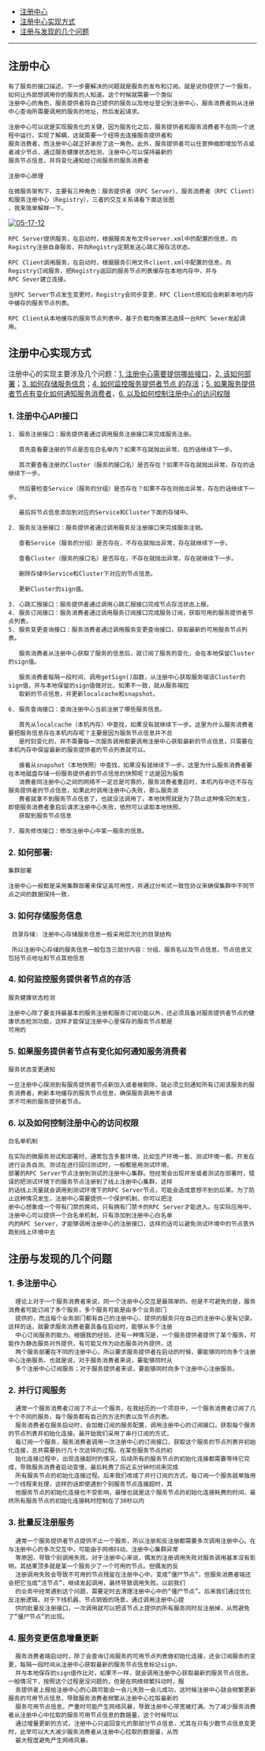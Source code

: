 
* [注册中⼼](#注册中⼼)
* [注册中⼼实现⽅式  ](#注册中⼼实现⽅式  )
* [注册与发现的⼏个问题](#注册与发现的⼏个问题)

---

## 注册中⼼

    有了服务的接⼝描述，下⼀步要解决的问题就是服务的发布和订阅，就是说你提供了⼀个服务，如何让外部想调⽤你的服务的⼈知道。这个时候就需要⼀个类似
    注册中⼼的⻆⾊，服务提供者将⾃⼰提供的服务以及地址登记到注册中⼼，服务消费者则从注册中⼼查询所需要调⽤的服务的地址，然后发起请求。
    
    注册中⼼可以说是实现服务化的关键，因为服务化之后，服务提供者和服务消费者不在同⼀个进程中运⾏，实现了解耦，这就需要⼀个纽带去连接服务提供者和
    服务消费者，⽽注册中⼼就正好承担了这⼀⻆⾊。此外，服务提供者可以任意伸缩即增加节点或者减少节点，通过服务健康状态检测，注册中⼼可以保持最新的
    服务节点信息，并将变化通知给订阅服务的服务消费者
    
    注册中⼼原理

    在微服务架构下，主要有三种⻆⾊：服务提供者（RPC Server）、服务消费者（RPC Client）和服务注册中⼼（Registry），三者的交互关系请看下⾯这张图
    ，我来简单解释⼀下。
    
<a href="https://ibb.co/hHFB92C"><img src="https://i.ibb.co/5vhr4s2/05-17-12.png" alt="05-17-12" border="0"></a>    
    
    
    RPC Server提供服务，在启动时，根据服务发布⽂件server.xml中的配置的信息，向Registry注册⾃身服务，并向Registry定期发送⼼跳汇报存活状态。
    
    RPC Client调⽤服务，在启动时，根据服务引⽤⽂件client.xml中配置的信息，向Registry订阅服务，把Registry返回的服务节点列表缓存在本地内存中，并与
    RPC Sever建⽴连接。
    
    当RPC Server节点发⽣变更时，Registry会同步变更，RPC Client感知后会刷新本地内存中缓存的服务节点列表。
    
    RPC Client从本地缓存的服务节点列表中，基于负载均衡算法选择⼀台RPC Sever发起调⽤。
    
    
 ## 注册中⼼实现⽅式   

注册中⼼的实现主要涉及⼏个问题：[1. 注册中⼼需要提供哪些接⼝]()，[2. 该如何部署]()；[3. 如何存储服务信息]()；[4. 如何监控服务提供者节点
的存活]()；[5. 如果服务提供者节点有变化如何通知服务消费者]()，[6. 以及如何控制注册中⼼的访问权限]()

### 1.  注册中⼼API接口

    1. 服务注册接⼝：服务提供者通过调⽤服务注册接⼝来完成服务注册。
       
       ⾸先查看要注册的节点是否在⽩名单内？如果不在就抛出异常，在的话继续下⼀步。

       其次要查看注册的Cluster（服务的接⼝名）是否存在？如果不存在就抛出异常，存在的话继续下⼀步。
       
       然后要检查Service（服务的分组）是否存在？如果不存在则抛出异常，存在的话继续下⼀步。
       
       最后将节点信息添加到对应的Service和Cluster下⾯的存储中。
       
    2. 服务反注册接⼝：服务提供者通过调⽤服务反注册接⼝来完成服务注销。
    
       查看Service（服务的分组）是否存在，不存在就抛出异常，存在就继续下⼀步。
       
       查看Cluster（服务的接⼝名）是否存在，不存在就抛出异常，存在就继续下⼀步。
       
       删除存储中Service和Cluster下对应的节点信息。
       
       更新Cluster的sign值。
    
    3. ⼼跳汇报接⼝：服务提供者通过调⽤⼼跳汇报接⼝完成节点存活状态上报。
    4. 服务订阅接⼝：服务消费者通过调⽤服务订阅接⼝完成服务订阅，获取可⽤的服务提供者节点列表。
    5. 服务变更查询接⼝：服务消费者通过调⽤服务变更查询接⼝，获取最新的可⽤服务节点列表。
    
       服务消费者从注册中⼼获取了服务的信息后，就订阅了服务的变化，会在本地保留Cluster的sign值。
       
       服务消费者每隔⼀段时间，调⽤getSign()函数，从注册中⼼获取服务端该Cluster的sign值，并与本地保留的sign值做对⽐，如果不⼀致，就从服务端拉
       取新的节点信息，并更新localcache和snapshot。
       
    6. 服务查询接⼝：查询注册中⼼当前注册了哪些服务信息。
    
       ⾸先从localcache（本机内存）中查找，如果没有就继续下⼀步。这⾥为什么服务消费者要把服务信息存在本机内存呢？主要是因为服务节点信息并不总
       是时刻变化的，并不需要每⼀次服务调⽤都要调⽤注册中⼼获取最新的节点信息，只需要在本机内存中保留最新的服务提供者的节点列表就可以。
       
       接着从snapshot（本地快照）中查找，如果没有就继续下⼀步。这⾥为什么服务消费者要在本地磁盘存储⼀份服务提供者的节点信息的快照呢？这是因为服务
       消费者同注册中⼼之间的⽹络不⼀定总是可靠的，服务消费者重启时，本机内存中还不存在服务提供者的节点信息，如果此时调⽤注册中⼼失败，那么服务消
       费者就拿不到服务节点信息了，也就没法调⽤了。本地快照就是为了防⽌这种情况的发⽣，即使服务消费者重启后请求注册中⼼失败，依然可以读取本地快照，
       获取到服务节点信息
       
    7. 服务修改接⼝：修改注册中⼼中某⼀服务的信息。

### 2. 如何部署:
    
    集群部署

    注册中⼼⼀般都是采⽤集群部署来保证⾼可⽤性，并通过分布式⼀致性协议来确保集群中不同节点之间的数据保持⼀致.
    
### 3. 如何存储服务信息    

     ⽬录存储: 注册中⼼存储服务信息⼀般采⽤层次化的⽬录结构
     
     所以注册中⼼存储的服务信息⼀般包含三部分内容：分组、服务名以及节点信息，节点信息⼜包括节点地址和节点其他信息
     
### 4. 如何监控服务提供者节点的存活     

    服务健康状态检测
    
    注册中⼼除了要⽀持最基本的服务注册和服务订阅功能以外，还必须具备对服务提供者节点的健康状态检测功能，这样才能保证注册中⼼⾥保存的服务节点都是
    可⽤的
    
    
###  5. 如果服务提供者节点有变化如何通知服务消费者

    服务状态变更通知
    
    ⼀旦注册中⼼探测到有服务提供者节点新加⼊或者被剔除，就必须⽴刻通知所有订阅该服务的服务消费者，刷新本地缓存的服务节点信息，确保服务调⽤不会请
    求不可⽤的服务提供者节点。

### 6. 以及如何控制注册中⼼的访问权限 
    
    ⽩名单机制
    
    在实际的微服务测试和部署时，通常包含多套环境，⽐如⽣产环境⼀套、测试环境⼀套。开发在进⾏业务⾃测、测试在进⾏回归测试时，⼀般都是⽤测试环境，
    部署的RPC Server节点注册到测试的注册中⼼集群。但经常会出现开发或者测试在部署时，错误的把测试环境下的服务节点注册到了线上注册中⼼集群，这样
    的话线上流量就会调⽤到测试环境下的RPC Server节点，可能会造成意想不到的后果。为了防⽌这种情况发⽣，注册中⼼需要提供⼀个保护机制，你可以把注
    册中⼼想象成⼀个带有⻔禁的房间，只有拥有⻔禁卡的RPC Server才能进⼊。在实际应⽤中，注册中⼼可以提供⼀个⽩名单机制，只有添加到注册中⼼⽩名单
    内的RPC Server，才能够调⽤注册中⼼的注册接⼝，这样的话可以避免测试环境中的节点意外跑到线上环境中去
     
## 注册与发现的⼏个问题


### 1. 多注册中⼼

      理论上对于⼀个服务消费者来说，同⼀个注册中⼼交互是最简单的。但是不可避免的是，服务消费者可能订阅了多个服务，多个服务可能是由多个业务部⻔
      提供的，⽽且每个业务部⻔都有⾃⼰的注册中⼼，提供的服务只在⾃⼰的注册中⼼⾥有记录。这样的话，就要求服务消费者要具备在启动时，能够从多个注册
      中⼼订阅服务的能⼒。根据我的经验，还有⼀种情况是，⼀个服务提供者提供了某个服务，可能作为静态服务对外提供，有可能⼜作为动态服务对外提供，这
      两个服务部署在不同的注册中⼼，所以要求服务提供者在启动的时候，要能够同时向多个注册中⼼注册服务。也就是说，对于服务消费者来说，要能够同时从
      多个注册中⼼订阅服务；对于服务提供者来说，要能够同时向多个注册中⼼注册服务。
      
### 2. 并⾏订阅服务

      通常⼀个服务消费者订阅了不⽌⼀个服务，在我经历的⼀个项⽬中，⼀个服务消费者订阅了⼏⼗个不同的服务，每个服务都有⾃⼰的⽅法列表以及节点列表。
      服务消费者在服务启动时，会加载订阅的服务配置，调⽤注册中⼼的订阅接⼝，获取每个服务的节点列表并初始化连接。最开始我们采⽤了串⾏订阅的⽅式，
      每订阅⼀个服务，服务消费者调⽤⼀次注册中⼼的订阅接⼝，获取这个服务的节点列表并初始化连接，总共需要执⾏⼏⼗次这样的过程。在某些服务节点的初
      始化连接过程中，出现连接超时的情况，后续所有的服务节点的初始化连接都需要等待它完成，导致服务消费者启动变慢，最后耗费了将近五分钟时间来完成
      所有服务节点的初始化连接过程。后来我们改成了并⾏订阅的⽅式，每订阅⼀个服务就单独⽤⼀个线程来处理，这样的话即使遇到个别服务节点连接超时，其
      他服务节点的初始化连接也不受影响，最慢也就是这个服务节点的初始化连接耗费的时间，最终所有服务节点的初始化连接耗时控制在了30秒以内      
      
### 3. 批量反注册服务

      通常⼀个服务提供者节点提供不⽌⼀个服务，所以注册和反注册都需要多次调⽤注册中⼼。在与注册中⼼的多次交互中，可能由于⽹络抖动、注册中⼼集群异常
      等原因，导致个别调⽤失败。对于注册中⼼来说，偶发的注册调⽤失败对服务调⽤基本没有影响，其结果顶多就是某⼀个服务少了⼀个可⽤的节点。但偶发的反
      注册调⽤失败会导致不可⽤的节点残留在注册中⼼中，变成“僵⼫节点”，但服务消费者端还会把它当成“活节点”，继续发起调⽤，最终导致调⽤失败。以前我们
      的业务中经常遇到这个问题，需要定时去清理注册中⼼中的“僵⼫节点”。后来我们通过优化反注册逻辑，对于下线机器、节点销毁的场景，通过调⽤注册中⼼提
      供的批量反注册接⼝，⼀次调⽤就可以把该节点上提供的所有服务同时反注册掉，从⽽避免了“僵⼫节点”的出现。 
      
### 4. 服务变更信息增量更新
    
      服务消费者端启动时，除了会查询订阅服务的可⽤节点列表做初始化连接，还会订阅服务的变更，每隔⼀段时间从注册中⼼获取最新的服务节点信息标记sign，
      并与本地保存的sign值作⽐对，如果不⼀样，就会调⽤注册中⼼获取最新的服务节点信息。⼀般情况下，按照这个过程是没问题的，但是在⽹络频繁抖动时，服
      务提供者上报给注册中⼼的⼼跳可能会⼀会⼉失败⼀会⼉成功，这时候注册中⼼就会频繁更新服务的可⽤节点信息，导致服务消费者频繁从注册中⼼拉取最新的
      服务可⽤节点信息，严重时可能产⽣⽹络⻛暴，导致注册中⼼带宽被打满。为了减少服务消费者从注册中⼼中拉取的服务可⽤节点信息的数据量，这个时候可以
      通过增量更新的⽅式，注册中⼼只返回变化的那部分节点信息，尤其在只有少数节点信息变更时，此举可以⼤⼤减少服务消费者从注册中⼼拉取的数据量，从⽽
      最⼤程度避免产⽣⽹络⻛暴。      
      
